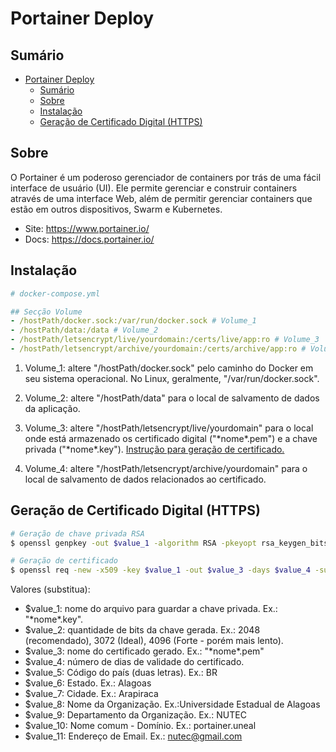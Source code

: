 # Portainer Deploy

## Sumário

- [Portainer Deploy](#portainer-deploy)
  - [Sumário](#sumário)
  - [Sobre](#sobre)
  - [Instalação](#instalação)
  - [Geração de Certificado Digital (HTTPS)](#geração-de-certificado-digital-https)

## Sobre

O Portainer é um poderoso gerenciador de containers por trás de uma fácil interface de usuário (UI). Ele permite gerenciar e construir containers através de uma interface Web, além de permitir gerenciar containers que estão em outros dispositivos, Swarm e Kubernetes.

- Site: https://www.portainer.io/
- Docs: https://docs.portainer.io/

## Instalação
```yml
# docker-compose.yml

## Secção Volume
- /hostPath/docker.sock:/var/run/docker.sock # Volume_1
- /hostPath/data:/data # Volume_2
- /hostPath/letsencrypt/live/yourdomain:/certs/live/app:ro # Volume_3
- /hostPath/letsencrypt/archive/yourdomain:/certs/archive/app:ro # Volume_4
```
1. Volume_1: altere "/hostPath/docker.sock" pelo caminho do Docker em seu sistema operacional. No Linux, geralmente, "/var/run/docker.sock".

2. Volume_2: altere "/hostPath/data" para o local de salvamento de dados da aplicação.

3. Volume_3: altere "/hostPath/letsencrypt/live/yourdomain" para o local onde está armazenado os certificado digital ("\*nome\*.pem") e a chave privada ("\*nome\*.key"). [Instrução para geração de certificado.](#geração-de-certificado-digital-https)

4. Volume_4: altere "/hostPath/letsencrypt/archive/yourdomain" para o local de salvamento de dados relacionados ao certificado.

## Geração de Certificado Digital (HTTPS)

```bash
# Geração de chave privada RSA
$ openssl genpkey -out $value_1 -algorithm RSA -pkeyopt rsa_keygen_bits:$value_2

# Geração de certificado
$ openssl req -new -x509 -key $value_1 -out $value_3 -days $value_4 -subj="/C=$value_5/ST=$value_6/L=$value_7/O=$value_8/OU=$value_9/CN=$value_10/emailAddress=$value_11"
```
Valores (substitua):
- \$value_1: nome do arquivo para guardar a chave privada. Ex.: "\*nome\*.key".
- \$value_2: quantidade de bits da chave gerada. Ex.: 2048 (recomendado), 3072 (Ideal), 4096 (Forte - porém mais lento).
- \$value_3: nome do certificado gerado. Ex.: "\*nome\*.pem"
- \$value_4: número de dias de validade do certificado.
- \$value_5: Código do país (duas letras). Ex.: BR
- \$value_6: Estado. Ex.: Alagoas
- \$value_7: Cidade. Ex.: Arapiraca
- \$value_8: Nome da Organização. Ex.:Universidade Estadual de Alagoas
- \$value_9: Departamento da Organização. Ex.: NUTEC
- \$value_10: Nome comum - Domínio. Ex.: portainer.uneal
- \$value_11: Endereço de Email. Ex.: nutec@gmail.com